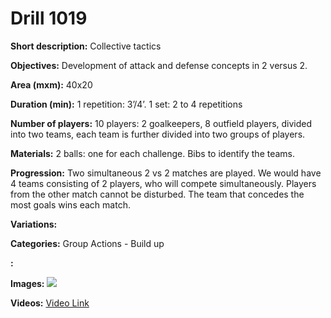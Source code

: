 # Drill 1019

**Short description:**
Collective tactics

**Objectives:**
Development of attack and defense concepts in 2 versus 2.

**Area (mxm):**
40x20

**Duration (min):**
1 repetition: 3’/4’. 1 set: 2 to 4 repetitions

**Number of players:**
10 players: 2 goalkeepers, 8 outfield players, divided into two teams, each team is further divided into two groups of players.

**Materials:**
2 balls: one for each challenge. Bibs to identify the teams.

**Progression:**
Two simultaneous 2 vs 2 matches are played. We would have 4 teams consisting of 2 players, who will compete simultaneously. Players from the other match cannot be disturbed. The team that concedes the most goals wins each match.

**Variations:**


**Categories:**
Group Actions - Build up

**:**


**Images:**
![](https://www.coachingfutsal.com/\images\12bdda084cbc9782340815a07c9d30650f9362ab4f32196eeef336390ee5b973a25169b6ee0f1ca8f815a166044cc27848b5ad9014cfd6f2d0e6ed4f3d9ae3f65163c9bc46af7.jpg)

**Videos:**
[Video Link](https://www.youtube.com/embed/-h3xFj7Ha-M)

